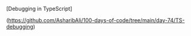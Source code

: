 
[Debugging in TypeScript]

(https://github.com/AsharibAli/100-days-of-code/tree/main/day-74/TS-debugging)
